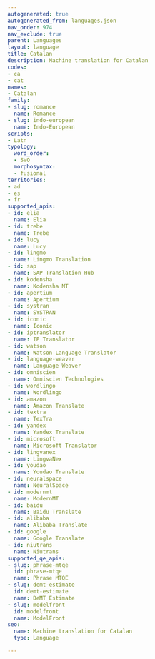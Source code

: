 ```yaml
---
autogenerated: true
autogenerated_from: languages.json
nav_order: 974
nav_exclude: true
parent: Languages
layout: language
title: Catalan
description: Machine translation for Catalan
codes:
- ca
- cat
names:
- Catalan
family:
- slug: romance
  name: Romance
- slug: indo-european
  name: Indo-European
scripts:
- Latn
typology:
  word_order:
  - SVO
  morphosyntax:
  - fusional
territories:
- ad
- es
- fr
supported_apis:
- id: elia
  name: Elia
- id: trebe
  name: Trebe
- id: lucy
  name: Lucy
- id: lingmo
  name: Lingmo Translation
- id: sap
  name: SAP Translation Hub
- id: kodensha
  name: Kodensha MT
- id: apertium
  name: Apertium
- id: systran
  name: SYSTRAN
- id: iconic
  name: Iconic
- id: iptranslator
  name: IP Translator
- id: watson
  name: Watson Language Translator
- id: language-weaver
  name: Language Weaver
- id: omniscien
  name: Omniscien Technologies
- id: wordlingo
  name: Wordlingo
- id: amazon
  name: Amazon Translate
- id: textra
  name: TexTra
- id: yandex
  name: Yandex Translate
- id: microsoft
  name: Microsoft Translator
- id: lingvanex
  name: LingvaNex
- id: youdao
  name: Youdao Translate
- id: neuralspace
  name: NeuralSpace
- id: modernmt
  name: ModernMT
- id: baidu
  name: Baidu Translate
- id: alibaba
  name: Alibaba Translate
- id: google
  name: Google Translate
- id: niutrans
  name: Niutrans
supported_qe_apis:
- slug: phrase-mtqe
  id: phrase-mtqe
  name: Phrase MTQE
- slug: demt-estimate
  id: demt-estimate
  name: DeMT Estimate
- slug: modelfront
  id: modelfront
  name: ModelFront
seo:
  name: Machine translation for Catalan
  type: Language

---
```


